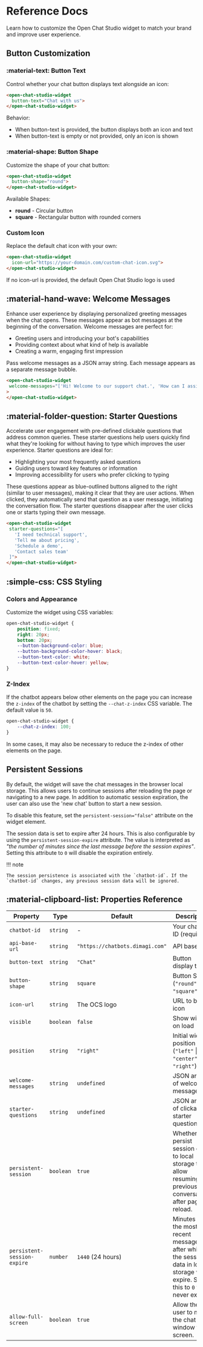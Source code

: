 # Reference Docs

Learn how to customize the Open Chat Studio widget to match your brand and improve user experience.

## Button Customization

### :material-text: Button Text

Control whether your chat button displays text alongside an icon:

```html
<open-chat-studio-widget
  button-text="Chat with us">
</open-chat-studio-widget>
```
Behavior:

- When button-text is provided, the button displays both an icon and text
- When button-text is empty or not provided, only an icon is shown

### :material-shape: Button Shape
Customize the shape of your chat button:
```html
<open-chat-studio-widget
  button-shape="round">
</open-chat-studio-widget>
```
Available Shapes:

- **round** - Circular button
- **square** - Rectangular button with rounded corners


### Custom Icon
Replace the default chat icon with your own:
```html
<open-chat-studio-widget
  icon-url="https://your-domain.com/custom-chat-icon.svg">
</open-chat-studio-widget>
```

If no icon-url is provided, the default Open Chat Studio logo is used

## :material-hand-wave: Welcome Messages

Enhance user experience by displaying personalized greeting messages when the chat opens. These messages appear as bot messages at the beginning of the conversation. Welcome messages are perfect for:

- Greeting users and introducing your bot's capabilities
- Providing context about what kind of help is available
- Creating a warm, engaging first impression

Pass welcome messages as a JSON array string. Each message appears as a separate message bubble.

```html
<open-chat-studio-widget
 welcome-messages="['Hi! Welcome to our support chat.', 'How can I assist you today?']"
>
</open-chat-studio-widget>
```

## :material-folder-question: Starter Questions

Accelerate user engagement with pre-defined clickable questions that address common queries. These starter questions help users quickly find what they're looking for without having to type which improves the user experience. Starter questions are ideal for:

- Highlighting your most frequently asked questions
- Guiding users toward key features or information
- Improving accessibility for users who prefer clicking to typing

These questions appear as blue-outlined buttons aligned to the right (similar to user messages), making it clear that they are user actions. When clicked, they automatically send that question as a user message, initiating the conversation flow. The starter questions disappear after the user clicks one or starts typing their own message.

```html
<open-chat-studio-widget
 starter-questions="[
   'I need technical support',
   'Tell me about pricing',
   'Schedule a demo',
   'Contact sales team'
 ]">
</open-chat-studio-widget>
```

## :simple-css: CSS Styling

### Colors and Appearance

Customize the widget using CSS variables:

```css
open-chat-studio-widget {
    position: fixed;
    right: 20px;
    bottom: 20px;
    --button-background-color: blue;
    --button-background-color-hover: black;
    --button-text-color: white;
    --button-text-color-hover: yellow;
}
```

### Z-Index

If the chatbot appears below other elements on the page you can increase the `z-index` of the chatbot by setting the `--chat-z-index` CSS variable. The default value is `50`.

```css
open-chat-studio-widget {
    --chat-z-index: 100;
}
```

In some cases, it may also be necessary to reduce the z-index of other elements on the page.

## Persistent Sessions

By default, the widget will save the chat messages in the browser local storage. This allows users to continue sessions after reloading the page or navigating to a new page. In addition to automatic session expiration, the user can also use the 'new chat' button to start a new session.

To disable this feature, set the `persistent-session="false"` attribute on the widget element.

The session data is set to expire after 24 hours. This is also configurable by using the `persistent-session-expire` attribute. The value is interpreted as *"the number of minutes since the last message before the session expires"*. Setting this attribute to `0` will disable the expiration entirely.

!!! note

    The session persistence is associated with the `chatbot-id`. If the `chatbot-id` changes, any previous session data will be ignored.

## :material-clipboard-list: Properties Reference

| Property                    | Type      | Default                         | Description                                                                                                                       |
|-----------------------------|-----------|---------------------------------|-----------------------------------------------------------------------------------------------------------------------------------|
| `chatbot-id`                | `string`  | -                               | Your chatbot ID (required)                                                                                                        |
| `api-base-url`              | `string`  | `"https://chatbots.dimagi.com"` | API base URL                                                                                                                      |
| `button-text`               | `string`  | `"Chat"`                        | Button display text                                                                                                               |
| `button-shape`              | `string`  | `square`                        | Button Shape (`"round"` \| `"square"`)                                                                                            |
| `icon-url`                  | `string`  | The OCS logo                    | URL to button icon                                                                                                                |
| `visible`                   | `boolean` | `false`                         | Show widget on load                                                                                                               |
| `position`                  | `string`  | `"right"`                       | Initial widget position (`"left"` \| `"center"` \| `"right"`)                                                                     |
| `welcome-messages`          | `string`  | `undefined`                     | JSON array of welcome messages                                                                                                    |
| `starter-questions`         | `string`  | `undefined`                     | JSON array of clickable starter questions                                                                                         |
| `persistent-session`        | `boolean` | `true`                          | Whether to persist session data to local storage to allow resuming previous conversations after page reload.                      |
| `persistent-session-expire` | `number`  | `1440` (24 hours)               | Minutes since the most recent message after which the session data in local storage will expire. Set this to `0` to never expire. |
| `allow-full-screen`         | `boolean` | `true`                          | Allow the user to make the chat window full screen.                                                                               |
